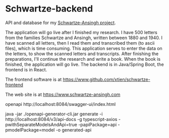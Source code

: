 # Schwartze-backend
API and database for my [Schwartze-Ansingh project](https://www.schwartze-ansingh.com).

The application will go live after I finished my research.
I have 500 letters from the families Schwartze and Ansingh, written between 1880 and 1940. I have scanned all letters, then I read them and transcribed them (to ascii files), which is time consuming. This application serves to enter the data on the letters, to show the scanned letters and transcripts. After finishing the preparations, I'll continue the research and write a book. When the book is finished, the application will go live. The backend is in Java/Spring Boot, the frontend is in React.


The frontend software is at https://www.github.com/xtien/schwartze-frontend

The web site is at https://www.schwartze-ansingh.com 

openapi http://localhost:8084/swagger-ui/index.html

java -jar ./openapi-generator-cli.jar generate -i http://localhost:8084/v3/api-docs -g typescript-axios -pwithSeparateModelsAndApi=true -papiPackage=api -pmodelPackage=model -o generated-api 
